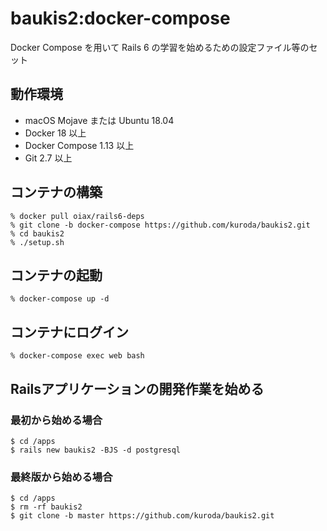 # baukis2:docker-compose

Docker Compose を用いて Rails 6 の学習を始めるための設定ファイル等のセット

## 動作環境

* macOS Mojave または Ubuntu 18.04
* Docker 18 以上
* Docker Compose 1.13 以上
* Git 2.7 以上

## コンテナの構築

```
% docker pull oiax/rails6-deps
% git clone -b docker-compose https://github.com/kuroda/baukis2.git
% cd baukis2
% ./setup.sh
```

## コンテナの起動

```
% docker-compose up -d
```

## コンテナにログイン

```
% docker-compose exec web bash
```

## Railsアプリケーションの開発作業を始める

### 最初から始める場合

```
$ cd /apps
$ rails new baukis2 -BJS -d postgresql
```

### 最終版から始める場合

```
$ cd /apps
$ rm -rf baukis2
$ git clone -b master https://github.com/kuroda/baukis2.git
```
